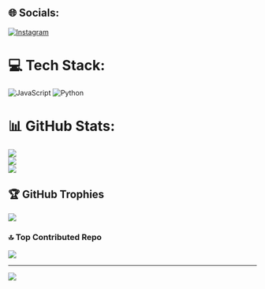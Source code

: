 ## 🌐 Socials:
[![Instagram](https://img.shields.io/badge/Instagram-%23E4405F.svg?style=for-the-badge&logo=Instagram&logoColor=white)](https://instagram.com/hanzvxzz) 

# 💻 Tech Stack:
![JavaScript](https://img.shields.io/badge/javascript-%23323330.svg?style=for-the-badge&logo=javascript&logoColor=%23F7DF1E) 
![Python](https://img.shields.io/badge/python-3670A0?style=for-the-badge&logo=python&logoColor=ffdd54)

# 📊 GitHub Stats:
![](https://github-readme-stats.vercel.app/api?username=hannn&theme=dark&hide_border=false&include_all_commits=true&count_private=true)<br/>
![](https://github-readme-streak-stats.herokuapp.com/?user=hannn&theme=dark&hide_border=false)<br/>
![](https://github-readme-stats.vercel.app/api/top-langs/?username=hannn&theme=dark&hide_border=false&include_all_commits=true&count_private=true&layout=compact)

## 🏆 GitHub Trophies
![](https://github-profile-trophy.vercel.app/?username=hannn&theme=one_dark_pro&no-frame=false&no-bg=true&margin-w=4)

### 🔝 Top Contributed Repo
![](https://github-contributor-stats.vercel.app/api?username=hannn&limit=5&theme=one_dark_pro&combine_all_yearly_contributions=true)

---
[![](https://visitcount.itsvg.in/api?id=hannn&icon=6&color=12)](https://visitcount.itsvg.in)